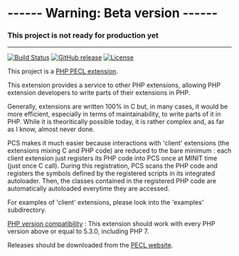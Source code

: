 # ------ Warning: Beta version ------ #

### This project is not ready for production yet

----------


[![Build Status](https://travis-ci.org/flaupretre/pecl-pcs.svg?branch=master)](https://travis-ci.org/flaupretre/pecl-pcs)
[![GitHub release](https://img.shields.io/github/release/flaupretre/pecl-pcs.svg)](https://pecl.php.net/package/pcs)
[![License](https://img.shields.io/badge/License-PHP-blue.svg)](http://php.net/license/3_01.txt)

This project is a [PHP PECL extension](http://pecl.php.net/package/pcs "PHP PECL extension").

This extension provides a service to other PHP extensions, allowing
PHP extension developers to write parts of their extensions in PHP.

Generally, extensions are written 100% in C but, in many cases, it would be more efficient, especially in terms of maintainability, to write parts of it in PHP.
While it is theoritically possible today, it is rather complex and, as far as I know, almost never done.

PCS makes it much easier because interactions with 'client' extensions (the extensions mixing C and PHP code) are reduced
to the bare minimum : each client extension just registers its PHP code into PCS once at MINIT time (just once C call). During this registration, PCS scans the PHP code and registers the symbols defined by the registered scripts in its integrated autoloader. Then, the classes contained in the registered
PHP code are automatically autoloaded everytime they are accessed.

For examples of 'client' extensions, please look into the 'examples' subdirectory.

<u>PHP version compatibility</u> : This extension should work with every PHP version above or equal to 5.3.0, including PHP 7.

Releases should be downloaded from the [PECL website](https://pecl.php.net/package/pcs).
